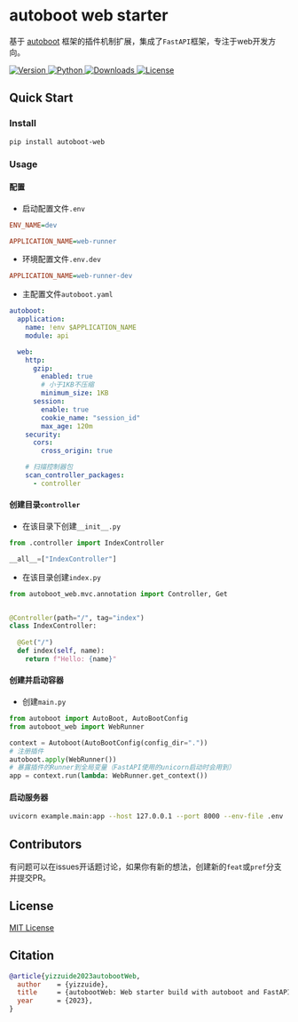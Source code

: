 # autoboot web starter
基于 [autoboot](https://github.com/yizzuide/autoboot) 框架的插件机制扩展，集成了`FastAPI`框架，专注于web开发方向。
<p>
  <a href="https://pypi.org/project/autoboot-web">
      <img src="https://img.shields.io/pypi/v/autoboot-web?color=%2334D058&label=pypi%20package" alt="Version">
  </a>
  <a href="https://pypi.org/project/autoboot-web">
        <img src="https://img.shields.io/pypi/pyversions/autoboot-web.svg?color=%2334D058" alt="Python">
    </a>
    <a href="https://pepy.tech/project/autoboot-web">
        <img src="https://static.pepy.tech/personalized-badge/autoboot-web?period=total&units=international_system&left_color=grey&right_color=brightgreen&left_text=Downloads" alt="Downloads">
    </a>
    <a href="https://github.com/yizzuide/autoboot-web/blob/main/LICENSE">
        <img src="https://img.shields.io/github/license/yizzuide/autoboot-web" alt="License">
    </a>
</p>

## Quick Start

### Install
```sh
pip install autoboot-web
```

### Usage
#### 配置

* 启动配置文件`.env`
```ini
ENV_NAME=dev

APPLICATION_NAME=web-runner
```

* 环境配置文件`.env.dev`
```ini
APPLICATION_NAME=web-runner-dev
```

* 主配置文件`autoboot.yaml`
```yaml
autoboot:
  application:
    name: !env $APPLICATION_NAME
    module: api

  web:
    http:
      gzip:
        enabled: true
        # 小于1KB不压缩
        minimum_size: 1KB
      session:
        enable: true
        cookie_name: "session_id"
        max_age: 120m
    security:
      cors:
        cross_origin: true

    # 扫描控制器包
    scan_controller_packages:
      - controller
```

#### 创建目录`controller`

* 在该目录下创建`__init__.py`
```py
from .controller import IndexController

__all__=["IndexController"]
```

* 在该目录创建`index.py`
```py
from autoboot_web.mvc.annotation import Controller, Get


@Controller(path="/", tag="index")
class IndexController:
  
  @Get("/")
  def index(self, name):
    return f"Hello: {name}"
```

#### 创建并启动容器
* 创建`main.py`
```py
from autoboot import AutoBoot, AutoBootConfig
from autoboot_web import WebRunner

context = Autoboot(AutoBootConfig(config_dir="."))
# 注册插件
autoboot.apply(WebRunner())
# 暴露插件的Runner到全局变量（FastAPI使用的unicorn启动时会用到）
app = context.run(lambda: WebRunner.get_context())
```

#### 启动服务器
```bash
uvicorn example.main:app --host 127.0.0.1 --port 8000 --env-file .env
```

## Contributors
有问题可以在issues开话题讨论，如果你有新的想法，创建新的`feat`或`pref`分支并提交PR。

## License
[MIT License](https://github.com/yizzuide/autoboot/blob/main/LICENSE)

## Citation
```bibtex
@article{yizzuide2023autobootWeb,
  author    = {yizzuide},
  title     = {autobootWeb: Web starter build with autoboot and FastAPI},
  year      = {2023},
}
```


